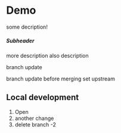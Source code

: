 # Demo

some decription!

##### Subheader

more description 
also description


branch update

branch update before merging
set upstream

## Local development

1. Open
2. another change
3. delete branch -2
